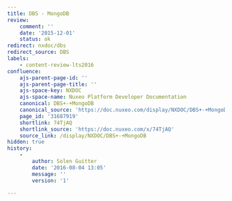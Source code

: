 ```yaml
---
title: DBS - MongoDB
review:
    comment: ''
    date: '2015-12-01'
    status: ok
redirect: nxdoc/dbs
redirect_source: DBS
labels:
    - content-review-lts2016
confluence:
    ajs-parent-page-id: ''
    ajs-parent-page-title: ''
    ajs-space-key: NXDOC
    ajs-space-name: Nuxeo Platform Developer Documentation
    canonical: DBS+-+MongoDB
    canonical_source: 'https://doc.nuxeo.com/display/NXDOC/DBS+-+MongoDB'
    page_id: '31687919'
    shortlink: 74TjAQ
    shortlink_source: 'https://doc.nuxeo.com/x/74TjAQ'
    source_link: /display/NXDOC/DBS+-+MongoDB
hidden: true
history:
    - 
        author: Solen Guitter
        date: '2016-08-04 13:05'
        message: ''
        version: '1'

---
```

